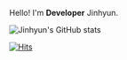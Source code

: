 Hello! I'm **Developer** Jinhyun.

<!--### ⚒️ SIKIILS
![N|HTML5](https://img.shields.io/badge/HTML5-orange?style=flat-square&logo=HTML5&logoColor=white) ![N|CSS3](https://img.shields.io/badge/CSS3-blue?style=flat-square&logo=CSS3&logoColor=white) ![N|JS ES5](https://img.shields.io/badge/JavaScript_es5-yellow?style=flat-square&logo=JavaScript&logoColor=white) ![N|JS ES6](https://img.shields.io/badge/JavaScript_es6-yellow?style=flat-square&logo=JavaScript&logoColor=white)

![N|React](https://img.shields.io/badge/React-blue?style=flat-square&logo=React&logoColor=white) ![N|styled componnent](https://img.shields.io/badge/💅_styled--componnent-pink?style=flat-square&logo=styledcomponnent&logoColor=white)


### ✏️ ️BLOG
[HELLO world!](https://jinhyun88.tistory.com/)-->

![Jinhyun's GitHub stats](https://github-readme-stats.vercel.app/api?username=KANGDan&theme=solarized-light&show_icons=true)

[![Hits](https://hits.seeyoufarm.com/api/count/incr/badge.svg?url=https%3A%2F%2Fgithub.com%2Fkangdanne&count_bg=%2379C83D&title_bg=%23555555&icon=&icon_color=%23E7E7E7&title=hits&edge_flat=false)](https://hits.seeyoufarm.com)
